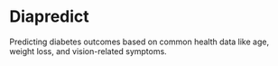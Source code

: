 # Diapredict
Predicting diabetes outcomes based on common health data like age, weight loss, and vision-related symptoms.
